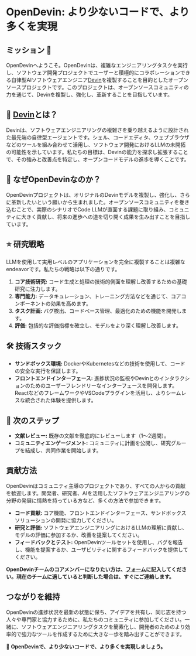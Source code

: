 # OpenDevin: より少ないコードで、より多くを実現

## ミッション 🎯
OpenDevinへようこそ。OpenDevinは、複雑なエンジニアリングタスクを実行し、ソフトウェア開発プロジェクトでユーザーと積極的にコラボレーションできる自律型AIソフトウェアエンジニア[Devin](https://www.cognition-labs.com/introducing-devin)を複製することを目的としたオープンソースプロジェクトです。このプロジェクトは、オープンソースコミュニティの力を通じて、Devinを複製し、強化し、革新することを目指しています。

## 🤔 [Devin](https://www.cognition-labs.com/introducing-devin)とは？

Devinは、ソフトウェアエンジニアリングの複雑さを乗り越えるように設計された最先端の自律型エージェントです。シェル、コードエディタ、ウェブブラウザなどのツールを組み合わせて活用し、ソフトウェア開発におけるLLMの未開拓の可能性を示しています。私たちの目標は、Devinの能力を探求し拡張することで、その強みと改善点を特定し、オープンコードモデルの進歩を導くことです。

## 🐚 なぜOpenDevinなのか？

OpenDevinプロジェクトは、オリジナルのDevinモデルを複製し、強化し、さらに革新したいという願いから生まれました。オープンソースコミュニティを巻き込むことで、実際のシナリオでCode LLMが直面する課題に取り組み、コミュニティに大きく貢献し、将来の進歩への道を切り開く成果を生み出すことを目指しています。

## ⭐️ 研究戦略

LLMを使用して実用レベルのアプリケーションを完全に複製することは複雑な endeavorです。私たちの戦略は以下の通りです。

1. **コア技術研究:** コード生成と処理の技術的側面を理解し改善するための基礎研究に注力します。
2. **専門能力:** データキュレーション、トレーニング方法などを通じて、コアコンポーネントの効果を高めます。
3. **タスク計画:** バグ検出、コードベース管理、最適化のための機能を開発します。
4. **評価:** 包括的な評価指標を確立し、モデルをより深く理解し改善します。

## 🛠 技術スタック

- **サンドボックス環境:** DockerやKubernetesなどの技術を使用して、コードの安全な実行を保証します。
- **フロントエンドインターフェース:** 進捗状況の監視やDevinとのインタラクションのためのユーザーフレンドリーなインターフェースを開発します。ReactなどのフレームワークやVSCodeプラグインを活用し、よりシームレスな統合された体験を提供します。

## 🚀 次のステップ

- **文献レビュー:** 既存の文献を徹底的にレビューします（1〜2週間）。
- **コミュニティエンゲージメント:** コミュニティに計画を公開し、研究グループを結成し、共同作業を開始します。

## 貢献方法

OpenDevinはコミュニティ主導のプロジェクトであり、すべての人からの貢献を歓迎します。開発者、研究者、AIを活用したソフトウェアエンジニアリングの分野の発展に情熱を持っている方など、多くの方法で参加できます。

- **コード貢献:** コア機能、フロントエンドインターフェース、サンドボックスソリューションの開発に協力してください。
- **研究と評価:** ソフトウェアエンジニアリングにおけるLLMの理解に貢献し、モデルの評価に参加するか、改善を提案してください。
- **フィードバックとテスト:** OpenDevinツールセットを使用し、バグを報告し、機能を提案するか、ユーザビリティに関するフィードバックを提供してください。

**OpenDevinチームのコアメンバーになりたい方は、[フォーム](https://forms.gle/758d5p6Ve8r2nxxq6)に記入してください。現在のチームに適していると判断した場合は、すぐにご連絡します。**

## つながりを維持

OpenDevinの進捗状況を最新の状態に保ち、アイデアを共有し、同じ志を持つ人々や専門家と協力するために、私たちのコミュニティに参加してください。一緒に、ソフトウェアエンジニアリングタスクを簡素化し、開発者のためのより効率的で強力なツールを作成するために大きな一歩を踏み出すことができます。

🐚 **OpenDevinで、より少ないコードで、より多くを実現しましょう。**